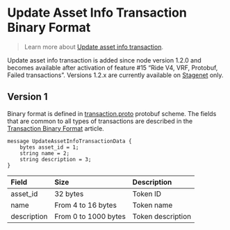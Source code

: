 # Update Asset Info Transaction Binary Format

> Learn more about [Update asset info transaction](/en/blockchain/transaction-type/update-asset-info-transaction).

Update asset info transaction is added since node version 1.2.0 and becomes available after activation of feature #15 “Ride V4, VRF, Protobuf, Failed transactions”. Versions 1.2.x are currently available on [Stagenet](/en/blockchain/blockchain-network/) only.

## Version 1

Binary format is defined in [transaction.proto](https://github.com/wavesplatform/protobuf-schemas/blob/master/proto/waves/transaction.proto) protobuf scheme. The fields that are common to all types of transactions are described in the [Transaction Binary Format](/en/blockchain/binary-format/transaction-binary-format/) article.

```
message UpdateAssetInfoTransactionData {
    bytes asset_id = 1;
    string name = 2;
    string description = 3;
}
```

| Field | Size | Description |
| :--- | :--- | :--- |
| asset_id | 32 bytes | Token ID |
| name | From 4 to 16 bytes | Token name |
| description | From 0 to 1000 bytes | Token description |
